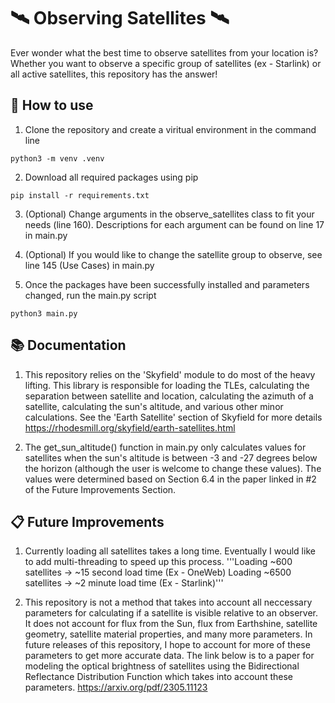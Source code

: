 # 🛰️ Observing Satellites 🛰️

Ever wonder what the best time to observe satellites from your location is? Whether you want to observe a specific group of satellites (ex - Starlink) or all active satellites, this repository has the answer!

## 📝 How to use 
1. Clone the repository and create a viritual environment in the command line
```
python3 -m venv .venv
```

2. Download all required packages using pip
```
pip install -r requirements.txt
```

3. (Optional) Change arguments in the observe_satellites class to fit your needs (line 160). Descriptions for each argument can be found on line 17
in main.py

4. (Optional) If you would like to change the satellite group to observe, see line 145 (Use Cases) in main.py

5. Once the packages have been successfully installed and parameters changed, run the main.py script
```
python3 main.py
```

## 📚 Documentation 
1. This repository relies on the 'Skyfield' module to do most of the heavy lifting. This library is responsible for loading the TLEs, calculating the
separation between satellite and location, calculating the azimuth of a satellite, calculating the sun's altitude, and various other minor calculations.
See the 'Earth Satellite' section of Skyfield for more details https://rhodesmill.org/skyfield/earth-satellites.html

2. The get_sun_altitude() function in main.py only calculates values for satellites when the sun's altitude is between -3 and -27 degrees below the horizon
(although the user is welcome to change these values). The values were determined based on Section 6.4 in the paper linked in #2 of the Future Improvements 
Section.

## 📋 Future Improvements 
1. Currently loading all satellites takes a long time. Eventually I would like to add multi-threading to speed up this process.
'''Loading ~600 satellites -> ~15 second load time (Ex - OneWeb)
Loading ~6500 satellites -> ~2 minute load time (Ex - Starlink)'''

2. This repository is not a method that takes into account all neccessary parameters for calculating if a satellite is visible relative to an observer. It does
not account for flux from the Sun, flux from Earthshine, satellite geometry, satellite material properties, and many more parameters. In future releases of this repository, I hope to account for more of these parameters to get more accurate data. The link below is to a paper for modeling the optical brightness of satellites using the Bidirectional Reflectance Distribution Function which takes into account these parameters. https://arxiv.org/pdf/2305.11123